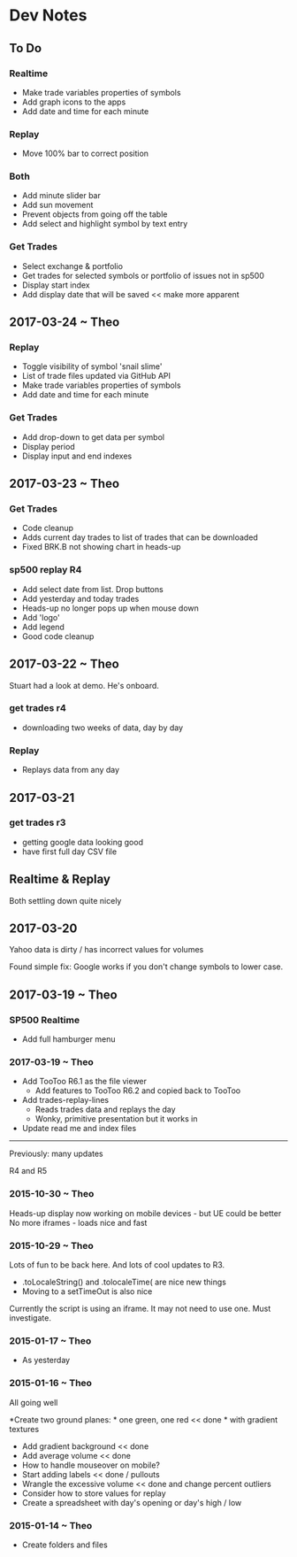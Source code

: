 Dev Notes
===

## To Do

### Realtime

* Make trade variables properties of symbols
* Add graph icons to the apps
* Add date and time for each minute

### Replay


* Move 100% bar to correct position

### Both
* Add minute slider bar
* Add sun movement
* Prevent objects from going off the table
* Add select and highlight symbol by text entry


### Get Trades
* Select exchange & portfolio
* Get trades for selected symbols or portfolio of issues not in sp500
* Display start index
* Add display date that will be saved << make more apparent


## 2017-03-24 ~ Theo

### Replay
* Toggle visibility of symbol 'snail slime'
* List of trade files updated via GitHub API
* Make trade variables properties of symbols
* Add date and time for each minute

### Get Trades
* Add drop-down to get data per symbol
* Display period
* Display input and end indexes



## 2017-03-23 ~ Theo

### Get Trades

* Code cleanup
* Adds current day trades to list of trades that can be downloaded
* Fixed BRK.B not showing chart in heads-up

### sp500 replay R4

* Add select date from list. Drop buttons
* Add yesterday and today trades
* Heads-up no longer pops up when mouse down
* Add 'logo'
* Add legend
* Good code cleanup


## 2017-03-22 ~ Theo

Stuart had a look at demo. He's onboard.

### get trades r4

* downloading two weeks of data, day by day

### Replay

* Replays data from any day

## 2017-03-21

### get trades r3

* getting google data looking good
* have first full day CSV file

## Realtime & Replay

Both settling down quite nicely



## 2017-03-20

Yahoo data is dirty / has incorrect values for volumes

Found simple fix: Google works if you don't change symbols to lower case.


## 2017-03-19 ~ Theo

### SP500 Realtime

* Add full hamburger menu


### 2017-03-19 ~ Theo

* Add TooToo R6.1 as the file viewer
	* Add features to TooToo R6.2 and copied back to TooToo
* Add trades-replay-lines
	* Reads trades data and replays the day
	* Wonky, primitive presentation but it works in
* Update read me and index files

---

Previously: many updates

R4 and R5

### 2015-10-30 ~ Theo

Heads-up display now working on mobile devices - but UE could be better
No more iframes - loads nice and fast


### 2015-10-29 ~ Theo

Lots of fun to be back here. And lots of cool updates to R3.

* .toLocaleString() and .tolocaleTime( are nice new things
* Moving to a setTimeOut is also nice

Currently the script is using an iframe. It may not need to use one. Must investigate.


### 2015-01-17 ~ Theo

* As yesterday

### 2015-01-16 ~ Theo

All going well


*Create two ground planes:
	* one green, one red << done
	* with gradient textures
* Add gradient background << done
* Add average volume << done
* How to handle mouseover on mobile?
* Start adding labels << done / pullouts
* Wrangle the excessive volume << done and change percent outliers
* Consider how to store values for replay
* Create a spreadsheet with day's opening or day's high / low


### 2015-01-14 ~ Theo

* Create folders and files
